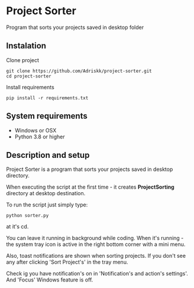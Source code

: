 # Project Sorter
Program that sorts your projects saved in desktop folder

## Instalation

Clone project
```git
git clone https://github.com/Adriskk/project-sorter.git
cd project-sorter
```

Install requirements

```git
pip install -r requirements.txt
```

## System requirements

- Windows or OSX
- Python 3.8 or higher



## Description and setup
Project Sorter is a program that sorts your projects saved
in desktop directory.

When executing the script at the first time - it creates 
**ProjectSorting** directory at desktop
destination.

To run the script just simply type:
```git
python sorter.py
```
at it's cd.

You can leave it running in background while coding.
When it's running - the system tray icon is active in the right bottom corner
with a mini menu.

Also, toast notifications are shown when sorting projects.
If you don't see any after clicking 'Sort Project's' in the tray menu.

Check ig you have notification's on in 'Notification's and action's settings'.
And 'Focus' Windows feature is off.

